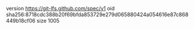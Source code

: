 version https://git-lfs.github.com/spec/v1
oid sha256:8718cdc388b20f69bfda853729e279d065880424a054616e87c868449b18cf06
size 1005
